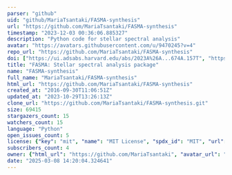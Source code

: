 ```yaml
---
parser: "github"
uid: "github/MariaTsantaki/FASMA-synthesis"
url: "https://github.com/MariaTsantaki/FASMA-synthesis"
timestamp: "2023-12-03 00:36:06.885327"
description: "Python code for stellar spectral analysis"
avatar: "https://avatars.githubusercontent.com/u/9470245?v=4"
repo_url: "https://github.com/MariaTsantaki/FASMA-synthesis"
doi: ["https://ui.adsabs.harvard.edu/abs/2023A%26A...674A.157T", "https://ui.adsabs.harvard.edu/abs/2020JOSS....5.2048T", "https://ui.adsabs.harvard.edu/abs/2023ascl.soft11014T/abstract"]
title: "FASMA: Stellar spectral analysis package"
name: "FASMA-synthesis"
full_name: "MariaTsantaki/FASMA-synthesis"
html_url: "https://github.com/MariaTsantaki/FASMA-synthesis"
created_at: "2016-09-30T11:06:51Z"
updated_at: "2023-10-29T13:26:13Z"
clone_url: "https://github.com/MariaTsantaki/FASMA-synthesis.git"
size: 69415
stargazers_count: 15
watchers_count: 15
language: "Python"
open_issues_count: 5
license: {"key": "mit", "name": "MIT License", "spdx_id": "MIT", "url": "https://api.github.com/licenses/mit", "node_id": "MDc6TGljZW5zZTEz"}
subscribers_count: 4
owner: {"html_url": "https://github.com/MariaTsantaki", "avatar_url": "https://avatars.githubusercontent.com/u/9470245?v=4", "login": "MariaTsantaki", "type": "User"}
date: "2025-03-08 14:20:04.324641"
---
```

